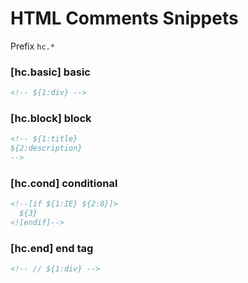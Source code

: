 # HTML Comments Snippets

Prefix `hc.*`

### [hc.basic] basic

```html
<!-- ${1:div} -->
```

### [hc.block] block

```html
<!-- ${1:title}
${2:description}
-->
```

### [hc.cond] conditional

```html
<!--[if ${1:IE} ${2:8}]>
  ${3}
<![endif]-->
```

### [hc.end] end tag

```html
<!-- // ${1:div} -->
```
